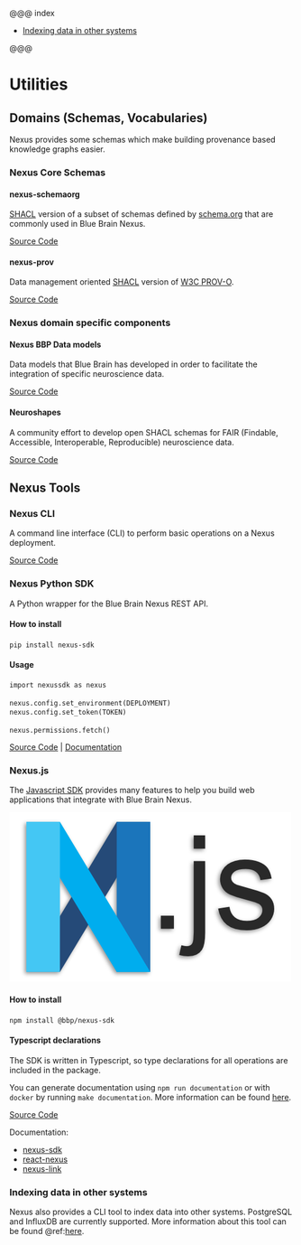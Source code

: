 @@@ index

* [Indexing data in other systems](projections.md)

@@@

# Utilities

## Domains (Schemas, Vocabularies)

Nexus provides some schemas which make building provenance based knowledge graphs easier.

### Nexus Core Schemas

#### nexus-schemaorg

[SHACL](https://www.w3.org/TR/shacl/) version of a subset of schemas defined by
[schema.org](http://schema.org/docs/full.html) that are commonly used in Blue Brain Nexus.

[Source Code](https://github.com/BlueBrain/nexus-schemaorg)

#### nexus-prov

Data management oriented [SHACL](https://www.w3.org/TR/shacl/) version of
[W3C PROV-O](http://www.w3.org/ns/prov-o-20130430).

[Source Code](https://github.com/BlueBrain/nexus-prov)

### Nexus domain specific components

#### Nexus BBP Data models

Data models that Blue Brain has developed in order to facilitate the integration of specific neuroscience data.

[Source Code](https://github.com/BlueBrain/nexus-bbp-domains)

#### Neuroshapes

A community effort to develop open SHACL schemas for FAIR (Findable, Accessible, Interoperable, Reproducible)
neuroscience data.

[Source Code](https://github.com/INCF/neuroshapes)

## Nexus Tools

### Nexus CLI

A command line interface (CLI) to perform basic operations on a Nexus deployment.

[Source Code](https://github.com/BlueBrain/nexus-cli)

### Nexus Python SDK

A Python wrapper for the Blue Brain Nexus REST API.

#### How to install

`pip install nexus-sdk`

#### Usage
```
import nexussdk as nexus

nexus.config.set_environment(DEPLOYMENT)
nexus.config.set_token(TOKEN)

nexus.permissions.fetch()
```

[Source Code](https://github.com/BlueBrain/nexus-python-sdk) | [Documentation](https://bluebrain.github.io/nexus-python-sdk/)

### Nexus.js

The [Javascript SDK](https://github.com/BlueBrain/nexus-sdk-js) provides many features to help you build web applications that integrate with Blue Brain Nexus.

![Nexus JS logo](../assets/nexus-js-logo.png)

#### How to install

`npm install @bbp/nexus-sdk`

#### Typescript declarations

The SDK is written in Typescript, so type declarations for all operations are included in the package.

You can generate documentation using `npm run documentation` or with `docker` by running `make documentation`. More information can be found [here](https://github.com/BlueBrain/nexus-sdk-js#development).


[Source Code](https://github.com/BlueBrain/nexus-sdk-js)

Documentation:

- [nexus-sdk](https://github.com/BlueBrain/nexus-js/blob/master/packages/nexus-sdk/README.md#readme)
- [react-nexus](https://github.com/BlueBrain/nexus-js/blob/master/packages/react-nexus/README.md#readme)
- [nexus-link](https://github.com/BlueBrain/nexus-js/blob/master/packages/nexus-link/README.md#readme)

### Indexing data in other systems

Nexus also provides a CLI tool to index data into other systems. PostgreSQL and InfluxDB are currently supported.
More information about this tool can be found @ref:[here](projections.md).
